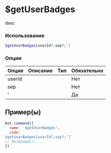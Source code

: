 # $getUserBadges
desc
### Использование
```php
$getUserBadges[userId?;sep?;']
```

### Опции

| Опция | Описание | Тип | Обязательно |
|--------|-------------|------|----------|
| userId |  |  | Нет | 
| sep |  |  | Нет | 
| ' |  |  | Да |
## Пример(ы)

```javascript
bot.command({
  name: '$getUserBadges',
  code: `
$getUserBadges[userId?;sep?;']`
// Возвращает: ...
})
```